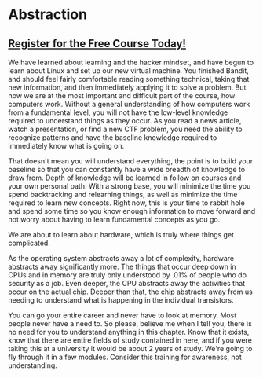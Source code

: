 # Abstraction
##  [Register for the Free Course Today!](https://www.roppers.org/courses/computing-fundamentals)
We have learned about learning and the hacker mindset, and have begun to learn about Linux and set up our new virtual machine. You finished Bandit, and should feel fairly comfortable reading something technical, taking that new information, and then immediately applying it to solve a problem. But now we are at the most important and difficult part of the course, how computers work. Without a general understanding of how computers work from a fundamental level, you will not have the low-level knowledge required to understand things as they occur. As you read a news article, watch a presentation, or find a new CTF problem, you need the ability to recognize patterns and have the baseline knowledge required to immediately know what is going on.

That doesn't mean you will understand everything, the point is to build your baseline so that you can constantly have a wide breadth of knowledge to draw from. Depth of knowledge will be learned in follow on courses and your own personal path. With a strong base, you will minimize the time you spend backtracking and relearning things, as well as minimize the time required to learn new concepts. Right now, this is your time to rabbit hole and spend some time so you know enough information to move forward and not worry about having to learn fundamental concepts as you go.

We are about to learn about hardware, which is truly where things get complicated. 

As the operating system abstracts away a lot of complexity, hardware abstracts away significantly more. The things that occur deep down in CPUs and in memory are truly only understood by .01% of people who do security as a job. Even deeper, the CPU abstracts away the activities that occur on the actual chip. Deeper than that, the chip abstracts away from us needing to understand what is happening in the individual transistors. 

You can go your entire career and never have to look at memory. Most people never have a need to. So please, believe me when I tell you, there is no need for you to understand anything in this chapter. Know that it exists, know that there are entire fields of study contained in here, and if you were taking this at a university it would be about 2 years of study. We're going to fly through it in a few modules. Consider this training for awareness, not understanding. 
 